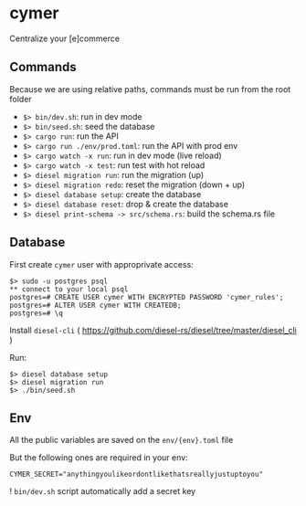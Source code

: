 # cymer

Centralize your [e]commerce


## Commands

Because we are using relative paths, commands must be run from the root folder

- `$> bin/dev.sh`: run in dev mode
- `$> bin/seed.sh`: seed the database
- `$> cargo run`: run the API
- `$> cargo run ./env/prod.toml`: run the API with prod env
- `$> cargo watch -x run`: run in dev mode (live reload)
- `$> cargo watch -x test`: run test with hot reload
- `$> diesel migration run`: run the migration (up)
- `$> diesel migration redo`: reset the migration (down + up)
- `$> diesel database setup`: create the database
- `$> diesel database reset`: drop & create the database
- `$> diesel print-schema -> src/schema.rs`: build the schema.rs file


## Database

First create `cymer` user with approprivate access:
```
$> sudo -u postgres psql
** connect to your local psql
postgres=# CREATE USER cymer WITH ENCRYPTED PASSWORD 'cymer_rules';
postgres=# ALTER USER cymer WITH CREATEDB;
postgres=# \q
```

Install `diesel-cli`  ( https://github.com/diesel-rs/diesel/tree/master/diesel_cli )

Run:
```
$> diesel database setup
$> diesel migration run
$> ./bin/seed.sh
```


## Env

All the public variables are saved on the `env/{env}.toml` file

But the following ones are required in your env:
```
CYMER_SECRET="anythingyoulikeordontlikethatsreallyjustuptoyou"
```
! `bin/dev.sh` script automatically add a secret key